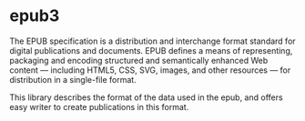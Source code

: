 epub3
=====

The EPUB specification is a distribution and interchange format standard for digital publications and documents. EPUB defines a means of representing, packaging and encoding structured and semantically enhanced Web content — including HTML5, CSS, SVG, images, and other resources — for distribution in a single-file format.

This library describes the format of the data used in the epub, and offers easy writer to create publications in this format.
